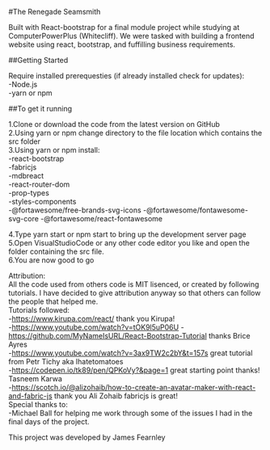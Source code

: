 #The Renegade Seamsmith

Built with React-bootstrap for a final module project while studying at ComputerPowerPlus (Whitecliff). We were tasked with building a frontend website using react, bootstrap, and fuffilling business requirements.  

##Getting Started  
  
Require installed prerequesties (if already installed check for updates):  
-Node.js  
-yarn or npm  
  
##To get it running  
  
1.Clone or download the code from the latest version on GitHub  
2.Using yarn or npm change directory to the file location which contains the src folder  
3.Using yarn or npm install:  
-react-bootstrap  
-fabricjs  
-mdbreact  
-react-router-dom  
-prop-types  
-styles-components  
-@fortawesome/free-brands-svg-icons
-@fortawesome/fontawesome-svg-core 
-@fortawesome/react-fontawesome

4.Type yarn start or npm start to bring up the development server page  
5.Open VisualStudioCode or any other code editor you like and open the folder containing the src file.  
6.You are now good to go  

Attribution:  
All the code used from others code is MIT lisenced, or created by following tutorials. I have decided to give attribution anyway so that others can follow the people that helped me.  
Tutorials followed:  
-https://www.kirupa.com/react/ thank you Kirupa!  
-https://www.youtube.com/watch?v=tOK9l5uP06U -https://github.com/MyNameIsURL/React-Bootstrap-Tutorial thanks Brice Ayres  
-https://www.youtube.com/watch?v=3ax9TW2c2bY&t=157s great tutorial from Petr Tichy aka Ihatetomatoes  
-https://codepen.io/tk89/pen/QPKoVy?&page=1 great starting point thanks! Tasneem Karwa  
-https://scotch.io/@alizohaib/how-to-create-an-avatar-maker-with-react-and-fabric-js thank you Ali Zohaib fabricjs is great!  
Special thanks to:  
-Michael Ball for helping me work through some of the issues  I had in the final days of the project.   
  
This project was developed by James Fearnley  

